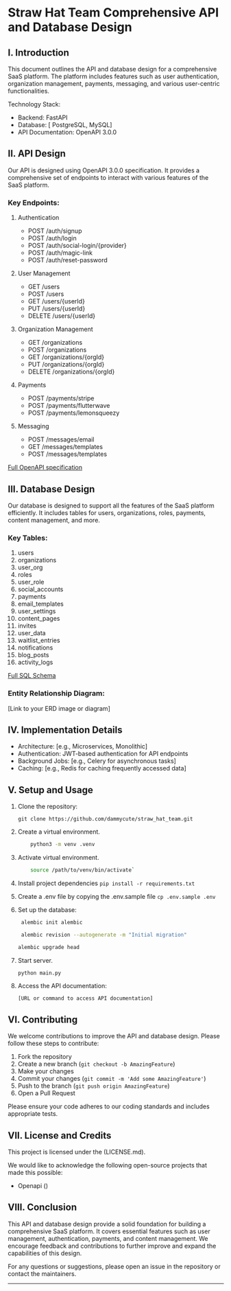 # Straw Hat Team Comprehensive API and Database Design

## I. Introduction

This document outlines the API and database design for a comprehensive SaaS platform. The platform includes features such as user authentication, organization management, payments, messaging, and various user-centric functionalities.

Technology Stack:
- Backend: FastAPI
- Database: [ PostgreSQL, MySQL]
- API Documentation: OpenAPI 3.0.0

## II. API Design

Our API is designed using OpenAPI 3.0.0 specification. It provides a comprehensive set of endpoints to interact with various features of the SaaS platform.

### Key Endpoints:

1. Authentication
   - POST /auth/signup
   - POST /auth/login
   - POST /auth/social-login/{provider}
   - POST /auth/magic-link
   - POST /auth/reset-password

2. User Management
   - GET /users
   - POST /users
   - GET /users/{userId}
   - PUT /users/{userId}
   - DELETE /users/{userId}

3. Organization Management
   - GET /organizations
   - POST /organizations
   - GET /organizations/{orgId}
   - PUT /organizations/{orgId}
   - DELETE /organizations/{orgId}

4. Payments
   - POST /payments/stripe
   - POST /payments/flutterwave
   - POST /payments/lemonsqueezy

5. Messaging
   - POST /messages/email
   - GET /messages/templates
   - POST /messages/templates

[Full OpenAPI specification](https://github.com/dammycute/straw_hat_team/blob/straw_hat_team/api_specs.yaml)

## III. Database Design

Our database is designed to support all the features of the SaaS platform efficiently. It includes tables for users, organizations, roles, payments, content management, and more.

### Key Tables:

1. users
2. organizations
3. user_org
4. roles
5. user_role
6. social_accounts
7. payments
8. email_templates
9. user_settings
10. content_pages
11. invites
12. user_data
13. waitlist_entries
14. notifications
15. blog_posts
16. activity_logs

[Full SQL Schema](link-to-your-sql-schema-file)

### Entity Relationship Diagram:

[Link to your ERD image or diagram]

## IV. Implementation Details

- Architecture: [e.g., Microservices, Monolithic]
- Authentication: JWT-based authentication for API endpoints
- Background Jobs: [e.g., Celery for asynchronous tasks]
- Caching: [e.g., Redis for caching frequently accessed data]

## V. Setup and Usage

1. Clone the repository:
   ```
   git clone https://github.com/dammycute/straw_hat_team.git
   ```

2. Create a virtual environment.
    ```sh
        python3 -m venv .venv
    ```
3. Activate virtual environment.
    ```sh
        source /path/to/venv/bin/activate`
    ```
4. Install project dependencies `pip install -r requirements.txt`

5. Create a .env file by copying the .env.sample file
    `cp .env.sample .env`

6. Set up the database:
   ```sh
    alembic init alembic
   ```
   ```sh
    alembic revision --autogenerate -m "Initial migration"
   ```
    ```sh
    alembic upgrade head
   ```

7. Start server.
    ```sh
    python main.py
    ```

8. Access the API documentation:
   ```
   [URL or command to access API documentation]
   ```


## VI. Contributing

We welcome contributions to improve the API and database design. Please follow these steps to contribute:

1. Fork the repository
2. Create a new branch (`git checkout -b AmazingFeature`)
3. Make your changes
4. Commit your changes (`git commit -m 'Add some AmazingFeature'`)
5. Push to the branch (`git push origin AmazingFeature`)
6. Open a Pull Request

Please ensure your code adheres to our coding standards and includes appropriate tests.

## VII. License and Credits

This project is licensed under the (LICENSE.md).

We would like to acknowledge the following open-source projects that made this possible:
- Openapi ()

## VIII. Conclusion

This API and database design provide a solid foundation for building a comprehensive SaaS platform. It covers essential features such as user management, authentication, payments, and content management. We encourage feedback and contributions to further improve and expand the capabilities of this design.

For any questions or suggestions, please open an issue in the repository or contact the maintainers.

---

